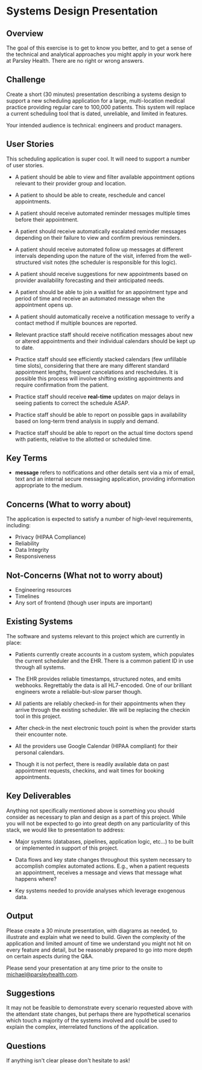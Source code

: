 # Systems Design Presentation

## Overview

The goal of this exercise is to get to know you better, and to get a sense of
the technical and analytical approaches you might apply in your work here at
Parsley Health. There are no right or wrong answers.

## Challenge

Create a short (30 minutes) presentation describing a systems design to support
a new scheduling application for a large, multi-location medical practice
providing regular care to 100,000 patients. This system will replace a current
scheduling tool that is dated, unreliable, and limited in features.

Your intended audience is technical: engineers and product managers.

## User Stories

This scheduling application is super cool. It will need to support a number of
user stories.

- A patient should be able to view and filter available appointment options
  relevant to their provider group and location.

- A patient to should be able to create, reschedule and cancel appointments.

- A patient should receive automated reminder messages multiple times before
  their appointment.

- A patient should receive automatically escalated reminder messages depending
  on their failure to view and confirm previous reminders.

- A patient should receive automated follow up messages at different intervals
  depending upon the nature of the visit, inferred from the well-structured
  visit notes (the scheduler is responsible for this logic).

- A patient should receive suggestions for new appointments based on provider
  availability forecasting and their anticipated needs.

- A patient should be able to join a waitlist for an appointment type and period
  of time and receive an automated message when the appointment opens up.

- A patient should automatically receive a notification message to verify a
  contact method if multiple bounces are reported.

- Relevant practice staff should receive notification messages about new or
  altered appointments and their individual calendars should be kept up to date.

- Practice staff should see efficiently stacked calendars (few unfillable time
  slots), considering that there are many different standard appointment
  lengths, frequent cancelations and reschedules. It is possible this process
  will involve shifting existing appointments and require confirmation from the
  patient.

- Practice staff should receive **real-time** updates on major delays in seeing
  patients to correct the schedule ASAP.

- Practice staff should be able to report on possible gaps in availability based
  on long-term trend analysis in supply and demand.

- Practice staff should be able to report on the actual time doctors spend with
  patients, relative to the allotted or scheduled time.

## Key Terms

- **message** refers to notifications and other details sent via a mix of email,
  text and an internal secure messaging application, providing information
  appropriate to the medium.

## Concerns (What to worry about)

The application is expected to satisfy a number of high-level requirements,
including:

- Privacy (HIPAA Compliance)
- Reliability
- Data Integrity
- Responsiveness

## Not-Concerns (What not to worry about)

- Engineering resources
- Timelines
- Any sort of frontend (though user inputs are important)

## Existing Systems

The software and systems relevant to this project which are currently in place:

- Patients currently create accounts in a custom system, which populates the
  current scheduler and the EHR. There is a common patient ID in use through all
  systems.

- The EHR provides reliable timestamps, structured notes, and emits webhooks.
  Regrettably the data is all HL7-encoded. One of our brilliant engineers wrote
  a reliable-but-slow parser though.

- All patients are reliably checked-in for their appointments when they arrive
  through the existing scheduler. We will be replacing the checkin tool in this
  project.

- After check-in the next electronic touch point is when the provider starts
  their encounter note.

- All the providers use Google Calendar (HIPAA compliant) for their personal
  calendars.

- Though it is not perfect, there is readily available data on past appointment
  requests, checkins, and wait times for booking appointments.

## Key Deliverables

Anything not specifically mentioned above is something you should consider as
necessary to plan and design as a part of this project. While you will not be
expected to go into great depth on any particularlity of this stack, we would
like to presentation to address:

- Major systems (databases, pipelines, application logic, etc...) to be built or
  implemented in support of this project.

- Data flows and key state changes throughout this system necessary to
  accomplish complex automated actions. E.g., when a patient requests an
  appointment, receives a message and views that message what happens where?

- Key systems needed to provide analyses which leverage exogenous data.

## Output

Please create a 30 minute presentation, with diagrams as needed, to illustrate
and explain what we need to build. Given the complexity of the application and
limited amount of time we understand you might not hit on every feature and
detail, but be reasonably prepared to go into more depth on certain aspects
during the Q&A.

Please send your presentation at any time prior to the onsite to
[michael@parsleyhealth.com](mailto:michael@parsleyhealth.com).

## Suggestions

It may not be feasible to demonstrate every scenario requested above with the
attendant state changes, but perhaps there are hypothetical scenarios which
touch a majority of the systems involved and could be used to explain the
complex, interrelated functions of the application.

## Questions

If anything isn't clear please don't hesitate to ask!
